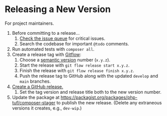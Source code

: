 # Releasing a New Version

For project maintainers.

1. Before committing to a release...
    1. [Check the issue queue](https://github.com/php-tuf/composer-stager/issues) for critical issues.
    1. Search the codebase for important `@todo` comments.
1. Run automated tests with `composer all`.
1. Create a release tag with [Gitflow](https://github.com/nvie/gitflow):
    1. Choose a [semantic version](https://semver.org/) number (`x.y.z`).
    1. Start the release with `git flow release start x.y.z`.
    1. Finish the release with `git flow release finish x.y.z`.
    1. Push the release tag to GitHub along with the updated `develop` and `main` branches.
1. [Create a GitHub release.](https://help.github.com/articles/creating-releases/)
    1. Set the tag version and release title both to the new version number.
1. Update the package at https://packagist.org/packages/php-tuf/composer-stager to publish the new release. (Delete any extraneous versions it creates, e.g., `dev-wip`.)
